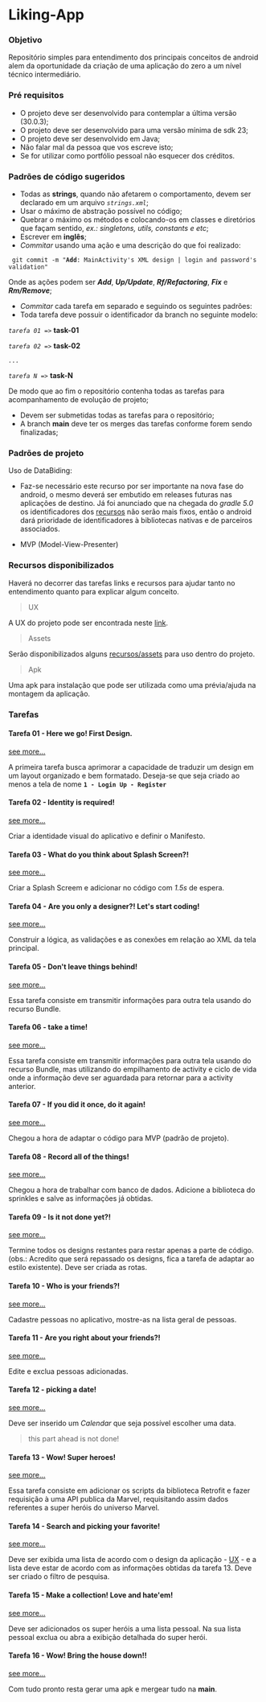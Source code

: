 # Liking-App

### Objetivo

Repositório simples para entendimento dos principais conceitos de android alem da oportunidade da criação de uma aplicação do zero a um nível técnico intermediário. 

### Pré requisitos
- O projeto deve ser desenvolvido para contemplar a última versão (30.0.3);
- O projeto deve ser desenvolvido para uma versão mínima de sdk 23;
- O projeto deve ser desenvolvido em Java;
- Não falar mal da pessoa que vos escreve isto;
- Se for utilizar como portfólio pessoal não esquecer dos créditos.


### Padrões de código sugeridos

- Todas as **strings**, quando não afetarem o comportamento, devem ser declarado em um arquivo _`strings.xml`_;
- Usar o máximo de abstração possível no código;
- Quebrar o máximo os métodos e colocando-os em classes e diretórios que façam sentido, _ex.: singletons, utils, constants e etc_;
- Escrever em **inglês**;
- _Commitar_ usando uma ação e uma descrição do que foi realizado:

` git commit -m "`**`Add`**`: MainActivity's XML design | login and password's validation"`

Onde as ações podem ser _**Add**_,  _**Up/Update**_,  _**Rf/Refactoring**_,  _**Fix**_ e  _**Rm/Remove**_;
  
- _Commitar_ cada tarefa em separado e seguindo os seguintes padrões:
- Toda tarefa deve possuir o identificador da branch no seguinte modelo:

_`tarefa 01 =>`_ **task-01**

_`tarefa 02 =>`_ **task-02**

_`...`_

_`tarefa N =>`_ **task-N**
  
  De modo que ao fim o repositório contenha todas as tarefas para acompanhamento de evolução de projeto;
  
- Devem ser submetidas todas as tarefas para o repositório;
- A branch **main** deve ter os merges das tarefas conforme forem sendo finalizadas;

### Padrões de projeto

Uso de DataBiding:

- Faz-se necessário este recurso por ser importante na nova fase do android, o mesmo deverá ser embutido em releases futuras nas aplicações de destino. Já foi anunciado que na chegada do _gradle 5.0_ os identificadores dos [recursos](https://developer.android.com/guide/topics/resources/providing-resources?hl=pt-br) não serão mais fixos, então o android dará prioridade de identificadores à bibliotecas nativas e de parceiros associados.

- MVP (Model-View-Presenter) 
  
### <a name="head1234"></a> Recursos disponibilizados 

Haverá no decorrer das tarefas links e recursos para ajudar tanto no entendimento quanto para explicar algum conceito.

> UX

A UX do projeto pode ser encontrada neste [link](https://xd.adobe.com/view/9c944bf5-471b-43f6-b5f5-5236bbfdd896-c9c7/grid).

> Assets

Serão disponibilizados alguns [recursos/assets](https://github.com/Wesleycampagna/Liking-App/tree/main/assets) para uso dentro do projeto.

> Apk

Uma apk para instalação que pode ser utilizada como uma prévia/ajuda na montagem da aplicação.

### Tarefas ###


#### Tarefa 01 - Here we go! First Design. 

[see more...](https://github.com/Wesleycampagna/Liking-App/blob/main/assets/docs/Task01.md)

A primeira tarefa busca aprimorar a capacidade de traduzir um design em um layout organizado e bem formatado. Deseja-se que seja criado ao menos a tela de nome **`1 - Login Up - Register`**


#### Tarefa 02 - Identity is required!
[see more...](https://github.com/Wesleycampagna/Liking-App/blob/main/assets/docs/Task02.md)

Criar a identidade visual do aplicativo e definir o Manifesto.


#### Tarefa 03 - What do you think about Splash Screen?!

[see more...](https://github.com/Wesleycampagna/Liking-App/blob/main/assets/docs/Task03.md)

Criar a Splash Screem e adicionar no código com _1.5s_ de espera.


#### Tarefa 04 - Are you only a designer?! Let's start coding!

[see more...](https://github.com/Wesleycampagna/Liking-App/blob/main/assets/docs/Task04.md)

Construir a lógica, as validações e as conexões em relação ao XML da tela principal.


#### Tarefa 05 - Don't leave things behind!

[see more...](https://github.com/Wesleycampagna/Liking-App/blob/main/assets/docs/Task05.md)

Essa tarefa consiste em transmitir informações para outra tela usando do recurso Bundle.


#### Tarefa 06 - take a time!

[see more...](https://github.com/Wesleycampagna/Liking-App/blob/main/assets/docs/Task06.md)

Essa tarefa consiste em transmitir informações para outra tela usando do recurso Bundle, mas utilizando do empilhamento de activity e ciclo de vida onde a informação deve ser aguardada para retornar para a activity anterior.


#### Tarefa 07 - If you did it once, do it again!

[see more...](https://github.com/Wesleycampagna/Liking-App/blob/main/assets/docs/Task07.md)

Chegou a hora de adaptar o código para MVP (padrão de projeto).


#### Tarefa 08 - Record all of the things!

[see more...](https://github.com/Wesleycampagna/Liking-App/blob/main/assets/docs/Task08.md)

Chegou a hora de trabalhar com banco de dados. Adicione a biblioteca do sprinkles e salve as informações já obtidas. 


#### Tarefa 09 - Is it not done yet?!

[see more...](https://github.com/Wesleycampagna/Liking-App/blob/main/assets/docs/Task09.md)

Termine todos os designs restantes para restar apenas a parte de código. (obs.: Acredito que será repassado os designs, fica a tarefa de adaptar ao estilo existente). Deve ser criada as rotas. 


#### Tarefa 10 - Who is your friends?!

[see more...](https://github.com/Wesleycampagna/Liking-App/blob/main/assets/docs/Task10.md)

Cadastre pessoas no aplicativo, mostre-as na lista geral de pessoas.


#### Tarefa 11 - Are you right about your friends?!

[see more...](https://github.com/Wesleycampagna/Liking-App/blob/main/assets/docs/Task11.md)

Edite e exclua pessoas adicionadas.


#### Tarefa 12 - picking a date!

[see more...](https://github.com/Wesleycampagna/Liking-App/blob/main/assets/docs/Task12.md)

Deve ser inserido um _Calendar_ que seja possível escolher uma data. 

> this part ahead is not done!


#### Tarefa 13 - Wow! Super heroes!

[see more...](https://github.com/Wesleycampagna/Liking-App/blob/main/assets/docs/Task13.md)

Essa tarefa consiste em adicionar os scripts da biblioteca Retrofit e fazer requisição à uma API publica da Marvel, requisitando assim dados referentes a super heróis do universo Marvel.


#### Tarefa 14 - Search and picking your favorite!

[see more...](https://github.com/Wesleycampagna/Liking-App/blob/main/assets/docs/Task14.md)

Deve ser exibida uma lista de acordo com o design da aplicação - [UX](#head1234) - e a lista deve estar de acordo com as informações obtidas da tarefa 13. Deve ser criado o filtro de pesquisa. 


#### Tarefa 15 - Make a collection! Love and hate'em!

[see more...](https://github.com/Wesleycampagna/Liking-App/blob/main/assets/docs/Task15.md)

Deve ser adicionados os super heróis a uma lista pessoal. Na sua lista pessoal exclua ou abra a exibição detalhada do super herói.


#### Tarefa 16 - Wow! Bring the house down!!

[see more...](https://github.com/Wesleycampagna/Liking-App/blob/main/assets/docs/Task16.md)

Com tudo pronto resta gerar uma apk e mergear tudo na **main**.


